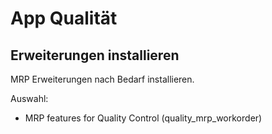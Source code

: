 # App Qualität
## Erweiterungen installieren
MRP Erweiterungen nach Bedarf installieren.

Auswahl:
* MRP features for Quality Control (quality_mrp_workorder)